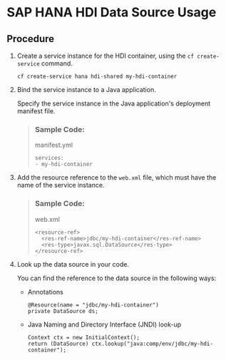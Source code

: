 <!-- loioc9d288e60f0942208c76bd99905dda15 -->

# SAP HANA HDI Data Source Usage



## Procedure

1.  Create a service instance for the HDI container, using the `cf create-service` command.

    ```
    cf create-service hana hdi-shared my-hdi-container
    ```

2.  Bind the service instance to a Java application.

    Specify the service instance in the Java application's deployment manifest file.

    > ### Sample Code:  
    > manifest.yml
    > 
    > ```
    > services: 
    > - my-hdi-container
    > ```

3.  Add the resource reference to the `web.xml` file, which must have the name of the service instance.

    > ### Sample Code:  
    > web.xml
    > 
    > ```
    > <resource-ref>
    >   <res-ref-name>jdbc/my-hdi-container</res-ref-name>
    >   <res-type>javax.sql.DataSource</res-type>
    > </resource-ref>
    > ```

4.  Look up the data source in your code.

    You can find the reference to the data source in the following ways:

    -   Annotations

        ```
        @Resource(name = "jdbc/my-hdi-container")
        private DataSource ds;
        ```

    -   Java Naming and Directory Interface \(JNDI\) look-up

        ```
        Context ctx = new InitialContext(); 
        return (DataSource) ctx.lookup("java:comp/env/jdbc/my-hdi-container");
        ```



